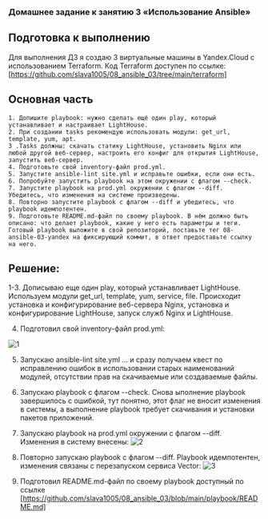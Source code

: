 ### Домашнее задание к занятию 3 «Использование Ansible»
## Подготовка к выполнению
Для выполнения ДЗ я создаю 3 виртуальные машины в Yandex.Cloud с использованием Terraform.
Код Terraform доступен по ссылке: [https://github.com/slava1005/08_ansible_03/tree/main/terraform]

## Основная часть
```
1. Допишите playbook: нужно сделать ещё один play, который устанавливает и настраивает LightHouse.
2. При создании tasks рекомендую использовать модули: get_url, template, yum, apt.
3 .Tasks должны: скачать статику LightHouse, установить Nginx или любой другой веб-сервер, настроить его конфиг для открытия LightHouse, запустить веб-сервер.
4. Подготовьте свой inventory-файл prod.yml.
5. Запустите ansible-lint site.yml и исправьте ошибки, если они есть.
6. Попробуйте запустить playbook на этом окружении с флагом --check.
7. Запустите playbook на prod.yml окружении с флагом --diff. Убедитесь, что изменения на системе произведены.
8. Повторно запустите playbook с флагом --diff и убедитесь, что playbook идемпотентен.
9. Подготовьте README.md-файл по своему playbook. В нём должно быть описано: что делает playbook, какие у него есть параметры и теги.
Готовый playbook выложите в свой репозиторий, поставьте тег 08-ansible-03-yandex на фиксирующий коммит, в ответ предоставьте ссылку на него.
```
## Решение:
1-3. Дописываю еще один play, который устанавливает LightHouse. Используем модули get_url, template, yum, service, file. 
Происходит установка и конфигурирование веб-сервера Nginx, установка и конфигурирование LightHouse, запуск служб Nginx и LightHouse.

4. Подготовил свой inventory-файл prod.yml:

![1](https://github.com/user-attachments/assets/fdfc750e-78dd-4f71-9fa1-5ceb8e272ad2)


5. Запускаю ansible-lint site.yml ... и сразу получаем квест по исправлению ошибок в использовании старых наименований модулей, отсутствии прав на скачиваемые или создаваемые файлы.

6. Запускаю playbook с флагом --check. Снова ыполнение playbook завершилось с ошибкой, тут понятно, этот флаг не вносит изменения в системы, а выполнение playbook требует скачивания и установки пакетов приложений.

7. Запускаю playbook на prod.yml окружении с флагом --diff. Изменения в систему внесены:
![2](https://github.com/user-attachments/assets/a75ccac5-a806-43ab-a82b-f9c733f10933)



8. Повторно запускаю playbook с флагом --diff. Playbook идемпотентен, изменения связаны с перезапуском сервиса Vector:
![3](https://github.com/user-attachments/assets/d3972ebe-6e21-499d-b1a9-cde558ca4f0a)


9. Подготовил README.md-файл по своему playbook доступный по ссылке [https://github.com/slava1005/08_ansible_03/blob/main/playbook/README.md]
